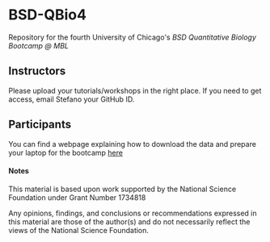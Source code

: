 # BSD-QBio4
Repository for the fourth University of Chicago's *BSD Quantitative Biology Bootcamp @ MBL*

## Instructors

Please upload your tutorials/workshops in the right place. If you need to get access, email Stefano your GitHub ID.

## Participants

You can find a webpage explaining how to download the data and prepare your laptop for the bootcamp [here](https://stefanoallesina.github.io/BSD-QBio4/)

#### Notes
This material is based upon work supported by the National Science Foundation under Grant Number 1734818

Any opinions, findings, and conclusions or recommendations expressed in this material are those of the author(s) and do not necessarily reflect the views of the National Science Foundation.
